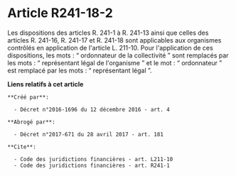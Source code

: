 # Article R241-18-2

Les dispositions des articles R. 241-1 à R. 241-13 ainsi que celles des articles R. 241-16, R. 241-17 et R. 241-18 sont
applicables aux organismes contrôlés en application de l'article L. 211-10. Pour l'application de ces dispositions, les
mots : “ ordonnateur de la collectivité ” sont remplacés par les mots : “ représentant légal de l'organisme ” et le mot : “
ordonnateur ” est remplacé par les mots : “ représentant légal ”.

**Liens relatifs à cet article**

	**Créé par**:

	  - Décret n°2016-1696 du 12 décembre 2016 - art. 4

	**Abrogé par**:

	  - Décret n°2017-671 du 28 avril 2017 - art. 181

	**Cite**:

	  - Code des juridictions financières - art. L211-10
	  - Code des juridictions financières - art. R241-1
